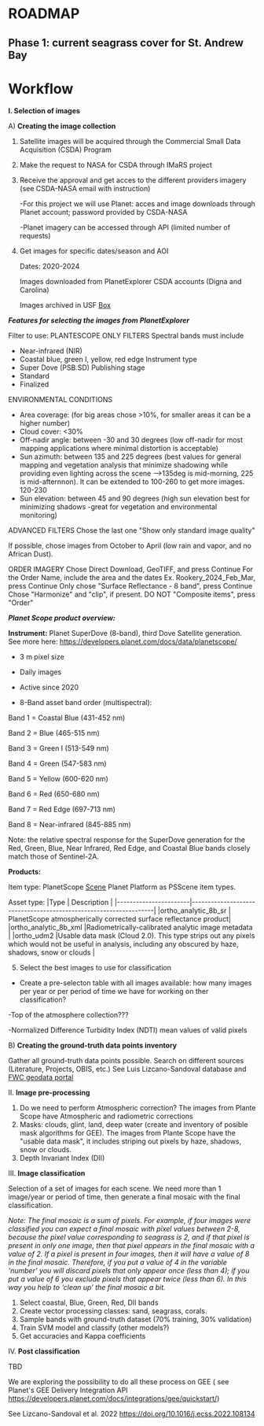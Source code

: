 # ROADMAP

## Phase 1: current seagrass cover for St. Andrew Bay

# Workflow

**I. Selection of images**

A) **Creating the image collection** 

1. Satellite images will be acquired through the Commercial Small Data Acquisition (CSDA) Program
2. Make the request to NASA for CSDA through IMaRS project
3. Receive the approval and get acces to the different providers imagery (see CSDA-NASA email with instruction)
   
   -For this project we will use Planet: acces and image downloads through Planet account; password provided by CSDA-NASA
   
   -Planet imagery can be accessed through API (limited number of requests)

4. Get images for specific dates/season and AOI
   
   Dates: 2020-2024 
   
   Images downloaded from PlanetExplorer CSDA accounts (Digna and Carolina)
   
   Images archived in USF [Box](https://usf.app.box.com/folder/276967083852)

**_Features for selecting the images from PlanetExplorer_**

Filter to use:
PLANTESCOPE ONLY FILTERS
Spectral bands must include
- Near-infrared (NIR)
- Coastal blue, green I, yellow, red edge
Instrument type
- Super Dove (PSB.SD)
Publishing stage
- Standard
- Finalized

ENVIRONMENTAL CONDITIONS
- Area coverage: (for big areas chose >10%, for smaller areas it can be a higher number)
- Cloud cover: <30% 
- Off-nadir angle: between -30 and 30 degrees (low off-nadir for most mapping applications where minimal distortion is acceptable)
- Sun azimuth: between 135 and 225 degrees (best values for general mapping and vegetation analysis that minimize shadowing while providing even lighting across the scene -->135deg is mid-morning, 225 is mid-afternnon). It can be extended to 100-260 to get more images. 120-230
- Sun elevation: between 45 and 90 degrees (high sun elevation best for minimizing shadows -great for vegetation and  environmental monitoring)

ADVANCED FILTERS
Chose the last one "Show only standard image quality"

If possible, chose images from October to April (low rain and vapor, and no African Dust).

ORDER IMAGERY
Chose Direct Download, GeoTIFF, and press Continue
For the Order Name, include the area and the dates Ex. Rookery_2024_Feb_Mar, press Continue
Only chose "Surface Reflectance - 8 band", press Continue
Chose "Harmonize" and "clip", if present. DO NOT "Composite items", press "Order"

**_Planet Scope product overview:_**

**Instrument:** Planet SuperDove (8-band), third Dove Satellite generation. See more here: https://developers.planet.com/docs/data/planetscope/ 

- 3 m pixel size

- Daily images

- Active since 2020

- 8-Band asset band order (multispectral):


Band 1 = Coastal Blue (431-452 nm)

Band 2 = Blue (465-515 nm)

Band 3 = Green I (513-549 nm)

Band 4 = Green (547-583 nm)

Band 5 = Yellow (600-620 nm)

Band 6 = Red (650-680 nm)

Band 7 = Red Edge (697-713 nm)

Band 8 = Near-infrared (845-885 nm)

Note: the relative spectral response for the SuperDove generation for the Red, Green, Blue, Near Infrared, Red Edge, and Coastal Blue bands closely match those of Sentinel-2A. 

**Products:** 

Item type: PlanetScope [Scene](https://developers.planet.com/docs/data/planetscope/) Planet Platform as PSScene item types.

Asset type: 
|Type                   | Description                                                      |
|-----------------------|------------------------------------------------------------------|
|ortho_analytic_8b_sr	| PlanetScope atmospherically corrected surface reflectance product|
|ortho_analytic_8b_xml  |Radiometrically-calibrated analytic image metadata                |
|ortho_udm2             |Usable data mask (Cloud 2.0). This type strips out any pixels which would not be useful in analysis, including any obscured by haze, shadows, snow or clouds                                    |
   
5. Select the best images to use for classification

- Create a pre-selecton table with all images available: how many images per year or per period of time we have for working on ther classification?
   
-Top of the atmosphere collection???
   
-Normalized Difference Turbidity Index (NDTI) mean values of valid pixels

 
B) **Creating the ground-truth data points inventory**

Gather all ground-truth data points possible. Search on different sources (Literature, Projects, OBIS, etc.)
See Luis Lizcano-Sandoval database and [FWC geodata portal](https://geodata.myfwc.com/datasets/myfwc::seagrass-habitat-in-florida/about)

II. **Image pre-processing**

1. Do we need to perform Atmospheric correction? The images from Plante Scope have Atmospheric and radiometric corrections
2. Masks: clouds, glint, land, deep water (create and inventory of posible mask algorithms for GEE). The images from Plante Scope have the "usable data mask", it includes striping out pixels by haze, shadows, snow or clouds. 
3. Depth Invariant Index (DII)

III. **Image classification**

Selection of a set of images for each scene. We need more than 1 image/year or period of time, then generate a final mosaic with the final classification.

_Note:_ _The final mosaic is a sum of pixels. For example, if four images were classified you can expect a final mosaic with pixel values ​​between 2-8, because the pixel value corresponding to seagrass is 2, and if that pixel is present in only one image, then that pixel appears in the final mosaic with a value of 2. If a pixel is present in four images, then it will have a value of 8 in the final mosaic. Therefore, if you put a value of 4 in the variable ‘number’ you will discard pixels that only appear once (less than 4); if you put a value of 6 you exclude pixels that appear twice (less than 6). In this way you help to ‘clean up’ the final mosaic a bit._

1. Select coastal, Blue, Green, Red, DII bands
2. Create vector processing classes: sand, seagrass, corals.
3. Sample bands with ground-truth dataset (70% training, 30% validation) 
4. Train SVM model and classify (other models?)
5. Get accuracies and Kappa coefficients

IV. **Post classification**

TBD

We are exploring the possibility to do all these process on GEE ( see Planet's GEE Delivery Integration API https://developers.planet.com/docs/integrations/gee/quickstart/) 


See Lizcano-Sandoval et al. 2022 https://doi.org/10.1016/j.ecss.2022.108134 




